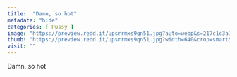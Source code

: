 ```yaml
---
title:  "Damn, so hot"
metadate: "hide"
categories: [ Pussy ]
image: "https://preview.redd.it/upsrrmxs9qn51.jpg?auto=webp&s=217c1c3a11944742559334651466e20b3666b2af"
thumb: "https://preview.redd.it/upsrrmxs9qn51.jpg?width=640&crop=smart&auto=webp&s=c40d6e46edaeda5930b60b75a447cdd8bf8f3067"
visit: ""
---
```

Damn, so hot
